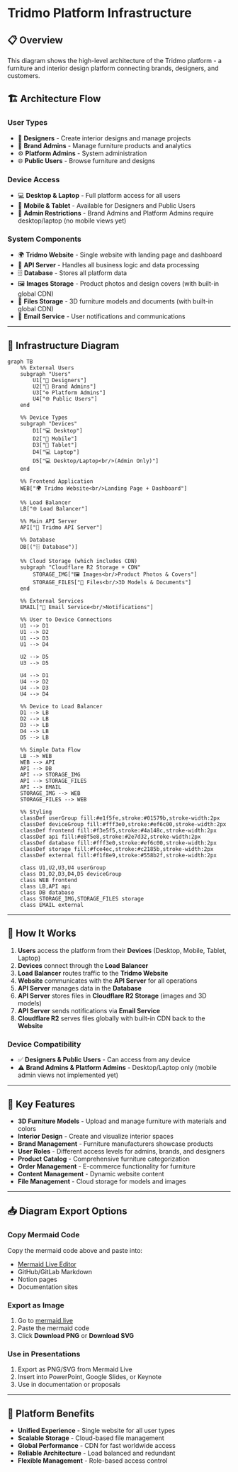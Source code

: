 # Tridmo Platform Infrastructure

## 📋 Overview

This diagram shows the high-level architecture of the Tridmo platform - a furniture and interior design platform connecting brands, designers, and customers.

## 🏗️ Architecture Flow

### **User Types**
- 👤 **Designers** - Create interior designs and manage projects
- 🏢 **Brand Admins** - Manage furniture products and analytics  
- ⚙️ **Platform Admins** - System administration
- 🌐 **Public Users** - Browse furniture and designs

### **Device Access**
- 💻 **Desktop & Laptop** - Full platform access for all users
- 📱 **Mobile & Tablet** - Available for Designers and Public Users
- 🚫 **Admin Restrictions** - Brand Admins and Platform Admins require desktop/laptop (no mobile views yet)

### **System Components**
- 🌍 **Tridmo Website** - Single website with landing page and dashboard
- 🚀 **API Server** - Handles all business logic and data processing
- 🗄️ **Database** - Stores all platform data
- 🖼️ **Images Storage** - Product photos and design covers (with built-in global CDN)
- 📁 **Files Storage** - 3D furniture models and documents (with built-in global CDN)
- 📧 **Email Service** - User notifications and communications

---

## 🎨 Infrastructure Diagram

```mermaid
graph TB
    %% External Users
    subgraph "Users"
        U1["👤 Designers"]
        U2["🏢 Brand Admins"]
        U3["⚙️ Platform Admins"]
        U4["🌐 Public Users"]
    end

    %% Device Types
    subgraph "Devices"
        D1["💻 Desktop"]
        D2["📱 Mobile"]
        D3["📱 Tablet"]
        D4["💻 Laptop"]
        D5["💻 Desktop/Laptop<br/>(Admin Only)"]
    end

    %% Frontend Application
    WEB["🌍 Tridmo Website<br/>Landing Page + Dashboard"]

    %% Load Balancer
    LB["🌐 Load Balancer"]

    %% Main API Server
    API["🚀 Tridmo API Server"]

    %% Database
    DB[("🗄️ Database")]

    %% Cloud Storage (which includes CDN)
    subgraph "Cloudflare R2 Storage + CDN"
        STORAGE_IMG["🖼️ Images<br/>Product Photos & Covers"]
        STORAGE_FILES["📁 Files<br/>3D Models & Documents"]
    end

    %% External Services
    EMAIL["📧 Email Service<br/>Notifications"]

    %% User to Device Connections
    U1 --> D1
    U1 --> D2
    U1 --> D3
    U1 --> D4
    
    U2 --> D5
    U3 --> D5
    
    U4 --> D1
    U4 --> D2
    U4 --> D3
    U4 --> D4

    %% Device to Load Balancer
    D1 --> LB
    D2 --> LB
    D3 --> LB
    D4 --> LB
    D5 --> LB
    
    %% Simple Data Flow
    LB --> WEB
    WEB --> API
    API --> DB
    API --> STORAGE_IMG
    API --> STORAGE_FILES
    API --> EMAIL
    STORAGE_IMG --> WEB
    STORAGE_FILES --> WEB

    %% Styling
    classDef userGroup fill:#e1f5fe,stroke:#01579b,stroke-width:2px
    classDef deviceGroup fill:#fff3e0,stroke:#ef6c00,stroke-width:2px
    classDef frontend fill:#f3e5f5,stroke:#4a148c,stroke-width:2px
    classDef api fill:#e8f5e8,stroke:#2e7d32,stroke-width:2px
    classDef database fill:#fff3e0,stroke:#ef6c00,stroke-width:2px
    classDef storage fill:#fce4ec,stroke:#c2185b,stroke-width:2px
    classDef external fill:#f1f8e9,stroke:#558b2f,stroke-width:2px

    class U1,U2,U3,U4 userGroup
    class D1,D2,D3,D4,D5 deviceGroup
    class WEB frontend
    class LB,API api
    class DB database
    class STORAGE_IMG,STORAGE_FILES storage
    class EMAIL external
```

---

## 🔄 How It Works

1. **Users** access the platform from their **Devices** (Desktop, Mobile, Tablet, Laptop)
2. **Devices** connect through the **Load Balancer**
3. **Load Balancer** routes traffic to the **Tridmo Website**
4. **Website** communicates with the **API Server** for all operations
5. **API Server** manages data in the **Database**
6. **API Server** stores files in **Cloudflare R2 Storage** (images and 3D models)
7. **API Server** sends notifications via **Email Service**
8. **Cloudflare R2** serves files globally with built-in CDN back to the **Website**

### **Device Compatibility**
- ✅ **Designers & Public Users** - Can access from any device
- ⚠️ **Brand Admins & Platform Admins** - Desktop/Laptop only (mobile admin views not implemented yet)

---

## 🎯 Key Features

- **3D Furniture Models** - Upload and manage furniture with materials and colors
- **Interior Design** - Create and visualize interior spaces
- **Brand Management** - Furniture manufacturers showcase products
- **User Roles** - Different access levels for admins, brands, and designers
- **Product Catalog** - Comprehensive furniture categorization
- **Order Management** - E-commerce functionality for furniture
- **Content Management** - Dynamic website content
- **File Management** - Cloud storage for models and images

---

## 📥 Diagram Export Options

### **Copy Mermaid Code**
Copy the mermaid code above and paste into:
- [Mermaid Live Editor](https://mermaid.live/)
- GitHub/GitLab Markdown
- Notion pages
- Documentation sites

### **Export as Image**
1. Go to [mermaid.live](https://mermaid.live/)
2. Paste the mermaid code
3. Click **Download PNG** or **Download SVG**

### **Use in Presentations**
1. Export as PNG/SVG from Mermaid Live
2. Insert into PowerPoint, Google Slides, or Keynote
3. Use in documentation or proposals

---

## 🌟 Platform Benefits

- **Unified Experience** - Single website for all user types
- **Scalable Storage** - Cloud-based file management
- **Global Performance** - CDN for fast worldwide access
- **Reliable Architecture** - Load balanced and redundant
- **Flexible Management** - Role-based access control 
